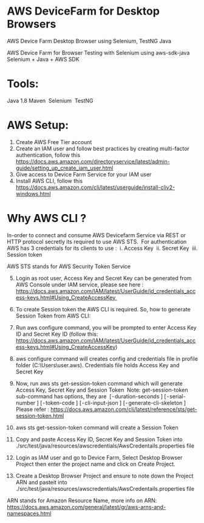 # AWS DeviceFarm for Desktop Browsers
AWS Device Farm Desktop Browser using Selenium, TestNG Java

AWS Device Farm for Browser Testing with Selenium using aws-sdk-java
Selenium + Java + AWS SDK

# Tools:
Java 1.8
Maven 
Selenium 
TestNG

# AWS Setup:
1. Create AWS Free Tier account 
2. Create an IAM user and follow best practices by creating multi-factor authentication, follow this https://docs.aws.amazon.com/directoryservice/latest/admin-guide/setting_up_create_iam_user.html
3. Give access to Device Farm Service for your IAM user
4. Install AWS CLI, follow this https://docs.aws.amazon.com/cli/latest/userguide/install-cliv2-windows.html

# Why AWS CLI ?
In-order to connect and consume AWS Devicefarm Service via REST or HTTP protocol secretly its required to use AWS STS. 
For authentication AWS has 3 credentials for its clients to use : 
i. Access Key 
ii. Secret Key 
iii. Session token

AWS STS stands for AWS Security Token Service

5. Login as root user, Access Key and Secret Key can be generated from AWS Console under IAM service, please see here : https://docs.aws.amazon.com/IAM/latest/UserGuide/id_credentials_access-keys.html#Using_CreateAccessKey 
6. To create Session token the AWS CLI is required. So, how to generate Session Token from AWS CLI:
7. Run aws configure command, you will be prompted to enter Access Key ID and Secret Key ID (follow this: https://docs.aws.amazon.com/IAM/latest/UserGuide/id_credentials_access-keys.html#Using_CreateAccessKey)
8. aws configure command will creates config and credentials file in profile folder (C:\Users\user\.aws\). Credentials file holds Access Key and Secret Key 
9. Now, run aws sts get-session-token command which will generate Access Key, Secret Key and Session Token 
              Note: get-session-token sub-command has options, they are 
              [ - duration-seconds <value>]
              [ - serial-number <value>]
              [ - token-code <value>]
              [ - cli-input-json <value>]
              [ - generate-cli-skeleton <value>]
Please refer : https://docs.aws.amazon.com/cli/latest/reference/sts/get-session-token.html

10. aws sts get-session-token command will create a Session Token 
11. Copy and paste Access Key ID, Secret Key and Session Token into ./src/test/java/resources/awscredentials/AwsCredentails.properties file
12. Login as IAM user and go to Device Farm, Select Desktop Browser Project then enter the project name and click on Create Project.
13. Create a Desktop Browser Project and ensure to note down the Project ARN and pasteit into  ./src/test/java/resources/awscredentials/AwsCredentails.properties file

ARN stands for Amazon Resource Name, more info on ARN: https://docs.aws.amazon.com/general/latest/gr/aws-arns-and-namespaces.html


